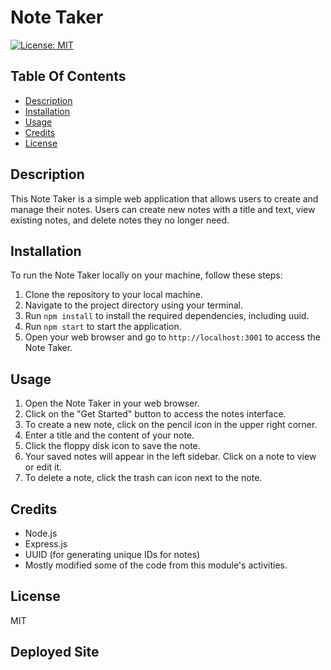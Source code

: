 # Note Taker
[![License: MIT](https://img.shields.io/badge/License-MIT-yellow.svg)](https://opensource.org/licenses/MIT)

## Table Of Contents
- [Description](#description)
- [Installation](#installation)
- [Usage](#usage)
- [Credits](#credits)
- [License](#license)

## Description
This Note Taker is a simple web application that allows users to create and manage their notes. Users can create new notes with a title and text, view existing notes, and delete notes they no longer need.

## Installation
To run the Note Taker locally on your machine, follow these steps:
1. Clone the repository to your local machine.
2. Navigate to the project directory using your terminal.
3. Run `npm install` to install the required dependencies, including uuid.
4. Run `npm start` to start the application.
5. Open your web browser and go to `http://localhost:3001` to access the Note Taker.

## Usage
1. Open the Note Taker in your web browser.
2. Click on the "Get Started" button to access the notes interface.
3. To create a new note, click on the pencil icon in the upper right corner.
4. Enter a title and the content of your note.
5. Click the floppy disk icon to save the note.
6. Your saved notes will appear in the left sidebar. Click on a note to view or edit it.
7. To delete a note, click the trash can icon next to the note.

## Credits
- Node.js
- Express.js
- UUID (for generating unique IDs for notes)
- Mostly modified some of the code from this module's activities. 

## License
MIT

## Deployed Site

